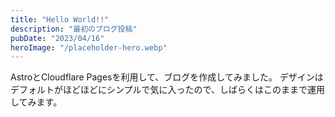 ```yaml
---
title: "Hello World!!"
description: "最初のブログ投稿"
pubDate: "2023/04/16"
heroImage: "/placeholder-hero.webp"
---
```


AstroとCloudflare Pagesを利用して、ブログを作成してみました。
デザインはデフォルトがほどほどにシンプルで気に入ったので、しばらくはこのままで運用してみます。
